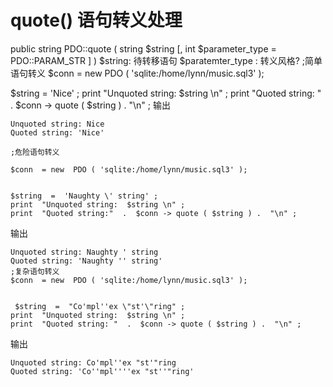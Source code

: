 #  quote() 语句转义处理
public string PDO::quote  ( string $string  [, int $parameter_type  = PDO::PARAM_STR  ] )
$string: 待转移语句
$paratemter_type : 转义风格?
;简单语句转义
$conn  = new  PDO ( 'sqlite:/home/lynn/music.sql3' );

$string  =  'Nice' ;
print  "Unquoted string:  $string \n" ;
print  "Quoted string: "  .  $conn -> quote ( $string ) .  "\n" ;
输出
```
Unquoted string: Nice
Quoted string: 'Nice'

```
```
;危险语句转义

$conn  = new  PDO ( 'sqlite:/home/lynn/music.sql3' );


$string  =  'Naughty \' string' ;
print  "Unquoted string:  $string \n" ;
print  "Quoted string:"  .  $conn -> quote ( $string ) .  "\n" ;

```
输出
```
Unquoted string: Naughty ' string
Quoted string: 'Naughty '' string'
;复杂语句转义
$conn  = new  PDO ( 'sqlite:/home/lynn/music.sql3' );


 $string  =  "Co'mpl''ex \"st'\"ring" ;
print  "Unquoted string:  $string \n" ;
print  "Quoted string: "  .  $conn -> quote ( $string ) .  "\n" ;

```
输出
```
Unquoted string: Co'mpl''ex "st'"ring
Quoted string: 'Co''mpl''''ex "st''"ring'

```
